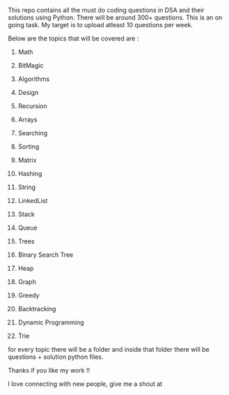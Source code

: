 This repo contains all the must do coding questions in DSA and their solutions using Python. There will be around 300+ questions. This is an on going task. My target is to upload atleast 10 questions per week.

Below are the topics that will be covered are :

1. Math

2. BitMagic

3. Algorithms

4. Design

5. Recursion

6. Arrays

7. Searching

8. Sorting

9. Matrix

10. Hashing

11. String

12. LinkedList

13. Stack

14. Queue

15. Trees

16. Binary Search Tree

17. Heap

18. Graph

19. Greedy

20. Backtracking

21. Dynamic Programming

22. Trie

for every topic there will be a folder and inside that folder there will be questions + solution python files.

Thanks if you like my work !!

I love connecting with new people, give me a shout at


